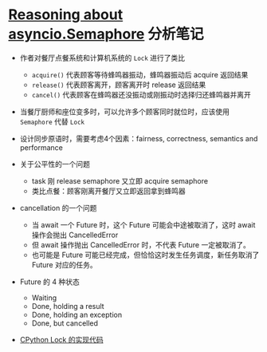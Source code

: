 # [Reasoning about asyncio.Semaphore][1] 分析笔记

- 作者对餐厅点餐系统和计算机系统的 `Lock` 进行了类比
  - `acquire()` 代表顾客等待蜂鸣器振动，蜂鸣器振动后 acquire 返回结果
  - `release()` 代表顾客离开，顾客离开时 release 返回结果
  - `cancel()` 代表顾客在蜂鸣器还没振动或刚振动时选择归还蜂鸣器并离开

- 当餐厅厨师和座位变多时，可以允许多个顾客同时就位时，应该使用 `Semaphore` 代替 `Lock`

- 设计同步原语时，需要考虑4个因素：fairness, correctness, semantics and performance

- 关于公平性的一个问题
  - task 刚 release semaphore 又立即 acquire semaphore
  - 类比点餐：顾客刚离开餐厅又立即返回拿到蜂鸣器

- cancellation 的一个问题
  - 当 await 一个 Future 时，这个 Future 可能会中途被取消了，这时 await 操作会抛出 CancelledError
  - 但 await 操作抛出 CancelledError 时，不代表 Future 一定被取消了。
  - 也可能是 Future 可能已经完成，但恰恰这时发生任务调度，新任务取消了 Future 对应的任务。

- Future 的 4 种状态
  - Waiting
  - Done, holding a result
  - Done, holding an exception
  - Done, but cancelled

- [CPython Lock 的实现代码][2]

  [1]: http://neopythonic.blogspot.com/2022/10/reasoning-about-asynciosemaphore.html
  [2]: https://github.com/python/cpython/blob/c70c8b69762f720377adaf22f2e5ec6496a7be53/Lib/asyncio/locks.py#L330
